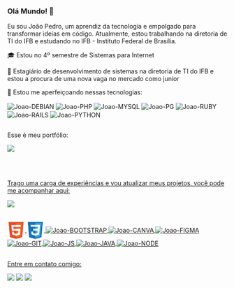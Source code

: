 ### Olá Mundo! 👋
Eu sou João Pedro, um aprendiz da tecnologia e empolgado para transformar ideias em código. Atualmente, estou trabalhando na diretoria de TI do IFB e estudando no IFB - Instituto Federal de Brasília.


🎓 Estou no 4º semestre de Sistemas para Internet

💼 Estagiário de desenvolvimento de sistemas na diretoria de TI do IFB e estou a procura de uma nova vaga no mercado como junior

🌱 Estou me aperfeiçoando nessas tecnologias:

<div>
  <img align="center" alt="Joao-DEBIAN" heigth="30" width="40" src="https://cdn.jsdelivr.net/gh/devicons/devicon/icons/debian/debian-original.svg">
  <img align="center" alt="Joao-PHP" heigth="30" width="40"src="https://cdn.jsdelivr.net/gh/devicons/devicon/icons/php/php-plain.svg">
  <img align="center" alt="Joao-MYSQL" heigth="30" width="40" src="https://cdn.jsdelivr.net/gh/devicons/devicon/icons/mysql/mysql-original.svg">
  <img align="center" alt="Joao-PG" heigth="30" width="40" src="https://cdn.jsdelivr.net/gh/devicons/devicon/icons/postgresql/postgresql-original.svg">
  <img align="center" alt="Joao-RUBY" heigth="30" width="40" src="https://cdn.jsdelivr.net/gh/devicons/devicon/icons/ruby/ruby-plain.svg">
  <img align="center" alt="Joao-RAILS" heigth="30" width="40"src="https://cdn.jsdelivr.net/gh/devicons/devicon/icons/rails/rails-plain.svg">
  <img align="center" alt="Joao-PYTHON" heigth="30" width="40" src="https://cdn.jsdelivr.net/gh/devicons/devicon/icons/python/python-plain.svg" />
</div>

##
Esse é meu portfólio:

<div>
  <a href="https://github.com/joao2206">
  <img height="180em" src="https://github-readme-stats.vercel.app/api?username=joao2206&show_icons=true&theme=dark&iclude_all_commits=true&count_private=true"/>
</div>

##

<div style="display: inline_block"><br>

  Trago uma carga de experiências e vou atualizar meus projetos, você pode me acompanhar aqui:
  
  <div>
    <a href="https://github.com/joao2206">
      <img height="180em" src="https://github-readme-stats.vercel.app/api/top-langs/?username=joao2206&layout=compact&langs_count=16&theme=dark"/>
  </div>
  
##
      
  <img align="center" alt="Joao-HTML" heigth="30" width="40" src="https://raw.githubusercontent.com/devicons/devicon/master/icons/html5/html5-original.svg">
  <img align="center" alt="Joao-CSS" heigth="30" width="40" src="https://raw.githubusercontent.com/devicons/devicon/master/icons/css3/css3-original.svg">
  <img align="center" alt="Joao-BOOTSTRAP" heigth="30" width="40" src="https://cdn.jsdelivr.net/gh/devicons/devicon/icons/bootstrap/bootstrap-original.svg">
  <img align="center" alt="Joao-CANVA" heigth="30" width="40" src="https://cdn.jsdelivr.net/gh/devicons/devicon/icons/canva/canva-original.svg">
  <img align="center" alt="Joao-FIGMA" heigth="30" width="40" src="https://cdn.jsdelivr.net/gh/devicons/devicon/icons/figma/figma-original.svg">
  <img align="center" alt="Joao-GIT" heigth="30" width="40" src="https://cdn.jsdelivr.net/gh/devicons/devicon/icons/git/git-original.svg">
  <img align="center" alt="Joao-JS" heigth="30" width="40" src="https://cdn.jsdelivr.net/gh/devicons/devicon/icons/javascript/javascript-original.svg">
  <img align="center" alt="Joao-JAVA" heigth="30" width="40" src="https://cdn.jsdelivr.net/gh/devicons/devicon/icons/java/java-original.svg">
  <img align="center" alt="Joao-NODE" heigth="30" width="40" src="https://cdn.jsdelivr.net/gh/devicons/devicon/icons/nodejs/nodejs-original.svg">
</div>

##

Entre em contato comigo:
<div>
  <a href="https://www.linkedin.com/in/jo%C3%A3o-ramos-6a9674252/" target="_blank"><img src="https://img.shields.io/badge/LinkedIn-0077B5?style=for-the-badge&logo=linkedin&logoColor=white" target="_blank"></a>
  <a href="https://wa.me/+5561994092680" target="_blank"><img src="https://img.shields.io/badge/WhatsApp-25D366?style=for-the-badge&logo=whatsapp&logoColor=white" target="_blank"></a>
  <a href="https://instagram.com/jpnunes222" target="_blank"><img src="https://img.shields.io/badge/Instagram-E4405F?style=for-the-badge&logo=instagram&logoColor=white" target="_blank"></a>
</div>
